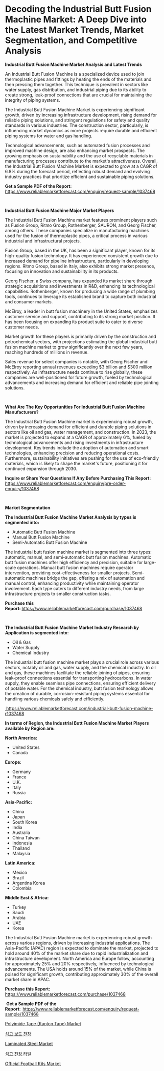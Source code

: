 <p><h1>Decoding the Industrial Butt Fusion Machine Market: A Deep Dive into the Latest Market Trends, Market Segmentation, and Competitive Analysis</h1></p><p><strong>Industrial Butt Fusion Machine Market Analysis and Latest Trends</strong></p>
<p><p>An Industrial Butt Fusion Machine is a specialized device used to join thermoplastic pipes and fittings by heating the ends of the materials and then pressing them together. This technique is prevalent in sectors like water supply, gas distribution, and industrial piping due to its ability to create strong, leak-proof connections that are crucial for maintaining the integrity of piping systems.</p><p>The Industrial Butt Fusion Machine Market is experiencing significant growth, driven by increasing infrastructure development, rising demand for reliable piping solutions, and stringent regulations for safety and quality standards in various industries. The construction sector, particularly, is influencing market dynamics as more projects require durable and efficient piping systems for water and gas handling.</p><p>Technological advancements, such as automated fusion processes and improved machine design, are also enhancing market prospects. The growing emphasis on sustainability and the use of recyclable materials in manufacturing processes contribute to the market's attractiveness. Overall, the Industrial Butt Fusion Machine Market is expected to grow at a CAGR of 6.8% during the forecast period, reflecting robust demand and evolving industry practices that prioritize efficient and sustainable piping solutions.</p></p>
<p><strong>Get a Sample PDF of the Report:&nbsp;</strong> <a href="https://www.reliablemarketforecast.com/enquiry/request-sample/1037468">https://www.reliablemarketforecast.com/enquiry/request-sample/1037468</a></p>
<p>&nbsp;</p>
<p><strong>Industrial Butt Fusion Machine Major Market Players</strong></p>
<p><p>The Industrial Butt Fusion Machine market features prominent players such as Fusion Group, Ritmo Group, Rothenberger, SAURON, and Georg Fischer, among others. These companies specialize in manufacturing machines used for the fusion of thermoplastic pipes, a critical process in various industrial and infrastructural projects.</p><p>Fusion Group, based in the UK, has been a significant player, known for its high-quality fusion technology. It has experienced consistent growth due to increased demand for pipeline infrastructure, particularly in developing regions. Ritmo Group, based in Italy, also exhibits strong market presence, focusing on innovation and sustainability in its products.</p><p>Georg Fischer, a Swiss company, has expanded its market share through strategic acquisitions and investments in R&D, enhancing its technological capabilities. Rothenberger, known for producing a wide range of plumbing tools, continues to leverage its established brand to capture both industrial and consumer markets.</p><p>McElroy, a leader in butt fusion machinery in the United States, emphasizes customer service and support, contributing to its strong market position. It has been focusing on expanding its product suite to cater to diverse customer needs.</p><p>Market growth for these players is primarily driven by the construction and petrochemical sectors, with projections estimating the global industrial butt fusion machine market to grow significantly over the next few years, reaching hundreds of millions in revenue.</p><p>Sales revenue for select companies is notable, with Georg Fischer and McElroy reporting annual revenues exceeding $3 billion and $300 million respectively. As infrastructure needs continue to rise globally, these companies are well-positioned for future growth, fueled by technological advancements and increasing demand for efficient and reliable pipe jointing solutions.</p></p>
<p>&nbsp;</p>
<p><strong>What Are The Key Opportunities For Industrial Butt Fusion Machine Manufacturers?</strong></p>
<p><p>The Industrial Butt Fusion Machine market is experiencing robust growth, driven by increasing demand for efficient and durable piping solutions in sectors like oil and gas, water management, and construction. In 2023, the market is projected to expand at a CAGR of approximately 6%, fueled by technological advancements and rising investments in infrastructure development. Key trends include the adoption of automation and smart technologies, enhancing precision and reducing operational costs. Furthermore, sustainability initiatives are pushing for the use of eco-friendly materials, which is likely to shape the market's future, positioning it for continued expansion through 2030.</p></p>
<p><strong>Inquire or Share Your Questions If Any Before Purchasing This Report:</strong> <a href="https://www.reliablemarketforecast.com/enquiry/pre-order-enquiry/1037468">https://www.reliablemarketforecast.com/enquiry/pre-order-enquiry/1037468</a></p>
<p>&nbsp;</p>
<p><strong>Market Segmentation</strong></p>
<p><strong>The Industrial Butt Fusion Machine Market Analysis by types is segmented into:</strong></p>
<p><ul><li>Automatic Butt Fusion Machine</li><li>Manual Butt Fusion Machine</li><li>Semi-Automatic Butt Fusion Machine</li></ul></p>
<p><p>The industrial butt fusion machine market is segmented into three types: automatic, manual, and semi-automatic butt fusion machines. Automatic butt fusion machines offer high efficiency and precision, suitable for large-scale operations. Manual butt fusion machines require operator intervention, providing cost-effectiveness for smaller projects. Semi-automatic machines bridge the gap, offering a mix of automation and manual control, enhancing productivity while maintaining operator involvement. Each type caters to different industry needs, from large infrastructure projects to smaller construction tasks.</p></p>
<p><strong>Purchase this Report:&nbsp;</strong><a href="https://www.reliablemarketforecast.com/purchase/1037468">https://www.reliablemarketforecast.com/purchase/1037468</a></p>
<p>&nbsp;</p>
<p><strong>The Industrial Butt Fusion Machine Market Industry Research by Application is segmented into:</strong></p>
<p><ul><li>Oil & Gas</li><li>Water Supply</li><li>Chemical Industry</li></ul></p>
<p><p>The industrial butt fusion machine market plays a crucial role across various sectors, notably oil and gas, water supply, and the chemical industry. In oil and gas, these machines facilitate the reliable joining of pipes, ensuring leak-proof connections essential for transporting hydrocarbons. In water supply, they enable seamless pipe connections, ensuring efficient delivery of potable water. For the chemical industry, butt fusion technology allows the creation of durable, corrosion-resistant piping systems essential for handling various chemicals safely and efficiently.</p></p>
<p><a href="https://www.reliablemarketforecast.com/industrial-butt-fusion-machine-r1037468">&nbsp;https://www.reliablemarketforecast.com/industrial-butt-fusion-machine-r1037468</a></p>
<p><strong>In terms of Region, the Industrial Butt Fusion Machine Market Players available by Region are:</strong></p>
<p>
    <p> <strong> North America: </strong>
        <ul>
            <li>United States</li>
            <li>Canada</li>
        </ul>
        </p> 
    <p> <strong> Europe: </strong>
        <ul>
            <li>Germany</li>
            <li>France</li>
            <li>U.K.</li>
            <li>Italy</li>
            <li>Russia</li>
        </ul>
        </p> 
    <p> <strong> Asia-Pacific: </strong>
        <ul>
            <li>China</li>
            <li>Japan</li>
            <li>South Korea</li>
            <li>India</li>
            <li>Australia</li>
            <li>China Taiwan</li>
            <li>Indonesia</li>
            <li>Thailand</li>
            <li>Malaysia</li>
        </ul>
        </p> 
    <p> <strong> Latin America: </strong>
        <ul>
            <li>Mexico</li>
            <li>Brazil</li>
            <li>Argentina Korea</li>
            <li>Colombia</li>
        </ul>
        </p> 
    <p> <strong> Middle East & Africa: </strong>
        <ul>
            <li>Turkey</li>
            <li>Saudi</li>
            <li>Arabia</li>
            <li>UAE</li>
            <li>Korea</li>
        </ul>
    </p>
    </p>
<p><p>The Industrial Butt Fusion Machine market is experiencing robust growth across various regions, driven by increasing industrial applications. The Asia-Pacific (APAC) region is expected to dominate the market, projected to hold around 40% of the market share due to rapid industrialization and infrastructure development. North America and Europe follow, accounting for approximately 25% and 20% respectively, influenced by technological advancements. The USA holds around 15% of the market, while China is poised for significant growth, contributing approximately 30% of the overall market share in APAC.</p></p>
<p><strong>Purchase this Report: </strong><a href="https://www.reliablemarketforecast.com/purchase/1037468">https://www.reliablemarketforecast.com/purchase/1037468</a></p>
<p>&nbsp;<strong>Get a Sample PDF of the Report:&nbsp;&nbsp;</strong><a href="https://www.reliablemarketforecast.com/enquiry/request-sample/1037468">https://www.reliablemarketforecast.com/enquiry/request-sample/1037468</a></p>
<p><strong></strong></p>
<p><p><a href="https://github.com/gdfhhhj/Market-Research-Report-List-6/blob/main/polyimide-tape-kapton-tape-market.md">Polyimide Tape (Kapton Tape) Market</a></p><p><a href="https://medium.com/@maximowhite1913/%EC%84%B8%EA%B3%84-gypsum-board-ceiling-market-%EC%9D%80-2024%EC%97%90%EC%84%9C-2031%EB%A1%9C-%EC%97%B0%ED%8F%89%EA%B7%A0-%EC%A6%9D%EA%B0%80%EC%9C%A8%EC%9D%84-%EB%B3%B4%EC%9D%BC-%EA%B2%83%EC%9C%BC%EB%A1%9C-%EC%98%88%EC%83%81%EB%90%A9%EB%8B%88%EB%8B%A4-9b35598d68f1">석고 보드 천장</a></p><p><a href="https://issuu.com/reportprime-2/docs/laminated-steel-market-size-2030.pp_e3fb24716940c2">Laminated Steel Market</a></p><p><a href="https://medium.com/@maximowhite1913/gypsum-ceiling-tiles-market-%EC%9D%98-%EA%B8%80%EB%A1%9C%EB%B2%8C-%EC%8B%9C%EC%9E%A5-%EA%B0%9C%EC%9A%94%EB%8A%94-%EC%A0%84-%EC%84%B8%EA%B3%84-%EB%B0%8F-%EC%A3%BC%EC%9A%94-%EC%8B%9C%EC%9E%A5%EC%9D%98-%EC%82%B0%EC%97%85%EC%97%90-%EC%98%81%ED%96%A5%EC%9D%84-%EB%AF%B8%EC%B9%98%EB%8A%94-%EC%A3%BC%EC%9A%94-%ED%8A%B8%EB%A0%8C%EB%93%9C%EC%97%90-%EB%8C%80%ED%95%9C-%EB%8F%85%ED%8A%B9%ED%95%9C-%EA%B4%80%EC%A0%90%EC%9D%84-%EC%A0%9C%EA%B3%B5%ED%95%A9%EB%8B%88%EB%8B%A4-f89d5acae0b5">석고 천장 타일</a></p><p><a href="https://www.linkedin.com/pulse/official-football-kits-market-global-insights-sales-trends-k5lle?trackingId=SJWeK0mmQQ%2BNIGzNF25djA%3D%3D">Official Football Kits Market</a></p></p>